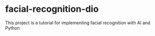 # facial-recognition-dio
This project is a tutorial for implementing facial recognition with AI and Python
